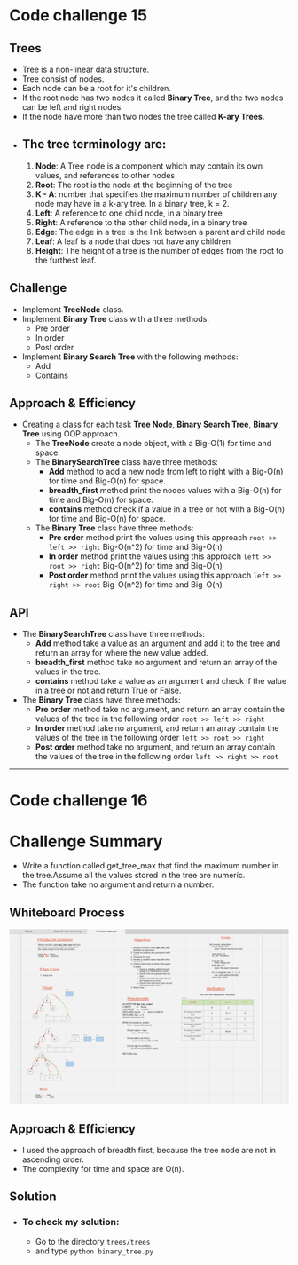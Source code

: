 # Code challenge 15

## Trees
<!-- Short summary or background information -->
  - Tree is a non-linear data structure.
  - Tree consist of nodes.
  - Each node can be a root for it's children.
  - If the root node has two nodes it called **Binary Tree**, and the two nodes can be left and right nodes.
  - If the node have more than two nodes the tree called **K-ary Trees**.
  - ## The tree terminology are:
    1. **Node**: A Tree node is a component which may contain its own values, and references to other nodes
    2. **Root**: The root is the node at the beginning of the tree
    3. **K - A**: number that specifies the maximum number of children any node may have in a k-ary tree. In a binary tree, k = 2.
    4. **Left**: A reference to one child node, in a binary tree
    5. **Right**: A reference to the other child node, in a binary tree
    6. **Edge**: The edge in a tree is the link between a parent and child node
    7. **Leaf**: A leaf is a node that does not have any children
    8. **Height**: The height of a tree is the number of edges from the root to the furthest leaf.  

## Challenge
<!-- Description of the challenge -->
  - Implement **TreeNode** class.
  - Implement **Binary Tree** class with a three methods:
    - Pre order
    - In order
    - Post order
  - Implement **Binary Search Tree** with the following methods:
    - Add
    - Contains

## Approach & Efficiency
<!-- What approach did you take? Why? What is the Big O space/time for this approach? -->
  - Creating a class for each task **Tree Node**, **Binary Search Tree**, **Binary Tree** using OOP approach.
    - The **TreeNode** create a node object, with a Big-O(1) for time and space.
    - The **BinarySearchTree** class have three methods:
      - **Add** method to add a new node from left to right with a Big-O(n) for time and Big-O(n) for space.
      - **breadth_first** method print the nodes values with a Big-O(n) for time and Big-O(n) for space.
      - **contains** method check if a value in a tree or not with a Big-O(n) for time and Big-O(n) for space.
    - The **Binary Tree** class have three methods:
      - **Pre order** method print the values using this approach `root >> left >> right` Big-O(n^2) for time and Big-O(n)
      - **In order** method print the values using this approach `left >> root >> right` Big-O(n^2) for time and Big-O(n)
      - **Post order** method print the values using this approach `left >> right >> root` Big-O(n^2) for time and Big-O(n)
## API
<!-- Description of each method publicly available in each of your trees -->
  - The **BinarySearchTree** class have three methods:
    - **Add** method take a value as an argument and add it to the tree and return an array for where the new value added.
    - **breadth_first** method take no argument and return an array of the values in the tree.
    - **contains** method take a value as an argument and check if the value in a tree or not and return True or False.
  - The **Binary Tree** class have three methods:
     - **Pre order** method take no argument, and return an array contain the values of the tree in the following order `root >> left >> right`
      - **In order** method take no argument, and return an array contain the values of the tree in the following order `left >> root >> right`
      - **Post order** method take no argument, and return an array contain the values of the tree in the following order `left >> right >> root`

---

# Code challenge 16

# Challenge Summary
<!-- Description of the challenge -->
  - Write a function called get_tree_max that find the maximum number in the tree.Assume all the values stored in the tree are numeric.
  - The function take no argument and return a number.


## Whiteboard Process
<!-- Embedded whiteboard image -->
![get max number](whiteboard/CC-16.png)

## Approach & Efficiency
<!-- What approach did you take? Why? What is the Big O space/time for this approach? -->
  - I used the approach of breadth first, because the tree node are not in ascending order.
  - The complexity for time and space are O(n).

## Solution
<!-- Show how to run your code, and examples of it in action -->
  - ### To check my solution:
    - Go to the directory `trees/trees`
    - and type `python binary_tree.py`
